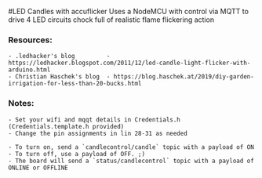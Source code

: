 #LED Candles with accuflicker
Uses a NodeMCU with control via MQTT to drive 4 LED circuits chock full of realistic flame flickering action
  
### Resources:
    - .ledhacker's blog         - https://ledhacker.blogspot.com/2011/12/led-candle-light-flicker-with-arduino.html
    - Christian Haschek's blog  - https://blog.haschek.at/2019/diy-garden-irrigation-for-less-than-20-bucks.html
 
### Notes:
    - Set your wifi and mqqt details in Credentials.h (Credentials.template.h provided)
    - Change the pin assignments in lin 28-31 as needed

    - To turn on, send a `candlecontrol/candle` topic with a payload of ON
    - To turn off, use a payload of OFF. ;)
    - The board will send a `status/candlecontrol` topic with a payload of ONLINE or OFFLINE
